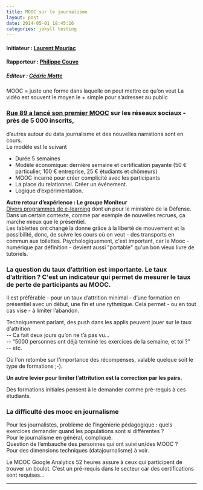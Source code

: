 ```yaml
---
title: MOOC sur le journalisme
layout: post
date: 2014-05-01 18:45:16
categories: jekyll testing
---
```


#### Initiateur : [Laurent Mauriac](https://twitter.com/lmauriac)
#### Rapporteur : [Philippe Couve](https://twitter.com/couve)
##### Editeur : [Cédric Motte](https:twitter.com/chouing)


MOOC = juste une forme dans laquelle on peut mettre ce qu’on veut
La vidéo est souvent le moyen le + simple pour s’adresser au public


### [Rue 89 a lancé son premier MOOC](http://firstbusinessmooc.org/rue89/) sur les réseaux sociaux - près de 5 000 inscrits,
d’autres autour du data journalisme et des nouvelles narrations sont en cours.  
Le modèle est le suivant  
* Durée 5 semaines  
* Modèle économique: dernière semaine et certification payante (50 € particulier, 100 € entreprise, 25 € étudiants et chômeurs)  
* MOOC incarné pour créer complicité avec les participants  
* La place du relationnel. Créer un événement.  
* Logique d’expérimentation.    


**Autre retour d’expérience : Le groupe Moniteur**  
[Divers programmes de e-learning](http://formations.lemoniteur.fr/nos-solutions-de-formation/le-e-learning-au-moniteur/) dont un pour le ministère de la Défense. Dans un certain contexte, comme par exemple de nouvelles recrues, ça marche mieux que le présentiel.  
Les tablettes ont changé la donne grâce à la liberté de mouvement et la possibilité, donc, de suivre les cours où on veut - des transports en commun aux toilettes. Psychologiquement, c'est important, car le Mooc - numérique par définition - devient aussi "portable" qu'un bon vieux livre de tutoriels.


### La question du taux d’attrition est importante. Le taux d’attrition ? C'est un indicateur qui permet de mesurer le taux de perte de participants au MOOC.

Il est préférable - pour un taux d’attrition minimal - d’une formation en présentiel avec un début, une fin et une rythmique. Cela permet - ou en tout cas vise - à limiter l’abandon.

Techniquement parlant, des push dans les applis peuvent jouer sur le taux d'attrition   
-- Ca fait deux jours qu’on ne t’a pas vu...  
-- “5000 personnes ont déjà terminé les exercices de la semaine, et toi ?”  
-- etc.  

Où l'on retombe sur l'importance des récompenses, valable quelque soit le type de formations ;-).


**Un autre levier pour limiter l’attritution est la correction par les pairs.**

Des formations initiales pensent à le demander comme pré-requis à ces étudiants.


### La difficulté des mooc en journalisme
Pour les journalistes, problème de l’ingénierie pédagogique : quels exercices demander quand les populations sont si différentes ?  
Pour le journalisme en général, compliqué.  
Question de l’embauche des personnes qui ont suivi un/des MOOC ?  
Pour des dimensions techniques (datajournalisme) à voir.  

Le MOOC Google Analytics 52 heures assure à ceux qui participent de trouver un boulot. C’est un pré-requis dans le secteur car des certifications sont requises...

-------------
